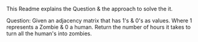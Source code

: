 This Readme explains the Question & the approach to solve the it.

Question: Given an adjacency matrix that has 1's & 0's as values. Where 1 represents a Zombie & 0 a human. Return the number of hours it takes to turn all the human's into zombies.